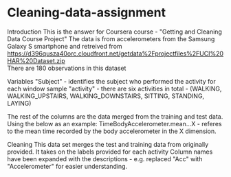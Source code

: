 # Cleaning-data-assignment

Introduction
This is the answer for Coursera course - "Getting and Cleaning Data Course Project"
The data is from accelerometers from the Samsung Galaxy S smartphone and retreived from
https://d396qusza40orc.cloudfront.net/getdata%2Fprojectfiles%2FUCI%20HAR%20Dataset.zip  
There are 180 observations in this dataset

Variables
"Subject" - identifies the subject who performed the activity for each window sample
"activity" - there are six activities in total - (WALKING, WALKING_UPSTAIRS, WALKING_DOWNSTAIRS, SITTING, STANDING, LAYING)

The rest of the columns are the data merged from the training and test data. Using the below as an example: 
TimeBodyAccelerometer.mean...X - referes to the mean time recorded by the body accelerometer in the X dimension. 

Cleaning 
This data set merges the test and training data from originally provided.
It takes on the labels provided for each activity
Column names have been expanded with the descriptions - e.g. replaced "Acc" with "Accelerometer" for easier understanding. 


